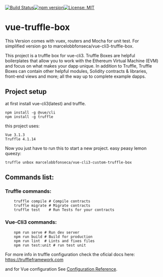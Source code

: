 [![Build Status](https://travis-ci.com/marcelobbfonseca/vue-cli3-custom-truffle-box.svg?branch=master)](https://travis-ci.com/marcelobbfonseca/vue-cli3-custom-truffle-box)[![npm version](https://badge.fury.io/js/npm.svg)](https://badge.fury.io/js/npm)[![License: MIT](https://img.shields.io/badge/License-MIT-blue.svg)](https://opensource.org/licenses/MIT)

# vue-truffle-box

This Version comes with vuex, routers and Mocha for unit test.
For simplified version go to marcelobbfonseca/vue-cli3-truffle-box.


This project is a truffle box for vue-cli3. Truffle Boxes are helpful boilerplates that allow you to work with the Ethereum Virtual Machine (EVM) and focus on what makes your dapp unique. In addition to Truffle, Truffle Boxes can contain other helpful modules, Solidity contracts & libraries, front-end views and more; all the way up to complete example dapps.


## Project setup

at first install vue-cli3(latest) and truffle.

```
npm install -g @vue/cli
npm install -g truffle
```

this project uses:

	Vue 3.1.3
	Truffle 4.1.14

Now you just have to run this to start a new project. easy peasy lemon queezy:

```
truffle unbox marcelobbfonseca/vue-cli3-custom-truffle-box
```

## Commands list:

### Truffle commands:
```
    truffle compile # Compile contracts
    truffle migrate # Migrate contracts
    truffle test 	# Run Tests for your contracts
```
### Vue-Cli3 commands:
```
    npm run serve # Run dev server
    npm run build # Build for production
    npm run lint  # Lints and fixes files
    npm run test:unit # run test unit
```

For more info in truffle configuration check the oficial docs here:
https://truffleframework.com

and for Vue configuration 
See [Configuration Reference](https://cli.vuejs.org/config/).